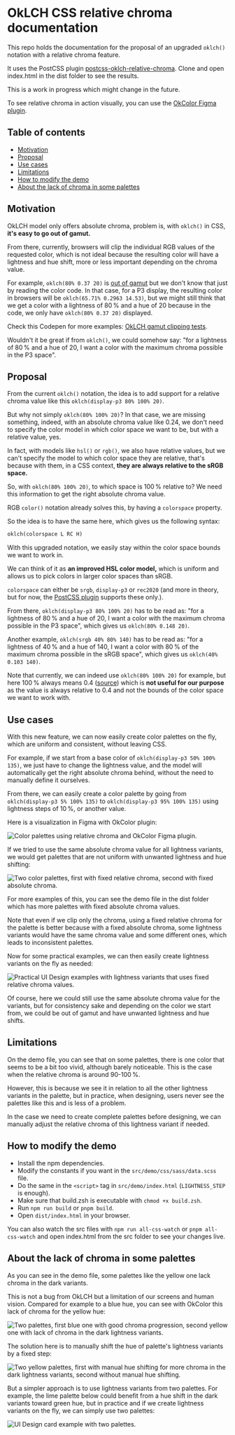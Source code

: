 # OkLCH CSS relative chroma documentation

This repo holds the documentation for the proposal of an upgraded `oklch()` notation with a relative chroma feature.

It uses the PostCSS plugin [postcss-oklch-relative-chroma](https://github.com/dokozero/postcss-oklch-relative-chroma). Clone and open index.html in the dist folder to see the results.

This is a work in progress which might change in the future.

To see relative chroma in action visually, you can use the [OkColor Figma plugin](https://www.figma.com/community/plugin/1173638098109123591/okcolor).

## Table of contents

- [Motivation](#motivation)
- [Proposal](#proposal)
- [Use cases](#use-cases)
- [Limitations](#limitations)
- [How to modify the demo](#how-to-modify-the-demo)
- [About the lack of chroma in some palettes](#about-the-lack-of-chroma-in-some-palettes)

## Motivation

OkLCH model only offers absolute chroma, problem is, with `oklch()` in CSS, **it's easy to go out of gamut.**

From there, currently, browsers will clip the individual RGB values of the requested color, which is not ideal because the resulting color will have a lightness and hue shift, more or less important depending on the chroma value.

For example, `oklch(80% 0.37 20)` is [out of gamut](https://oklch.com/#80,0.37,20,100) but we don't know that just by reading the color code. In that case, for a P3 display, the resulting color in browsers will be `oklch(65.71% 0.2963 14.53)`, but we might still think that we get a color with a lightness of 80 % and a hue of 20 because in the code, we only have `oklch(80% 0.37 20)` displayed.

Check this Codepen for more examples: [OkLCH gamut clipping tests](https://codepen.io/dokozero/full/pvoPpdg).

Wouldn't it be great if from `oklch()`, we could somehow say: "for a lightness of 80 % and a hue of 20, I want a color with the maximum chroma possible in the P3 space".

## Proposal

From the current `oklch()` notation, the idea is to add support for a relative chroma value like this `oklch(display-p3 80% 100% 20)`.

But why not simply `oklch(80% 100% 20)`? In that case, we are missing something, indeed, with an absolute chroma value like 0.24, we don't need to specify the color model in which color space we want to be, but with a relative value, yes.

In fact, with models like `hsl()` or `rgb()`, we also have relative values, but we can't specify the model to which color space they are relative, that's because with them, in a CSS context, **they are always relative to the sRGB space.**

So, with `oklch(80% 100% 20)`, to which space is 100 % relative to? We need this information to get the right absolute chroma value.

RGB `color()` notation already solves this, by having a `colorspace` property.

So the idea is to have the same here, which gives us the following syntax:

```markdown
oklch(colorspace L RC H)
```

With this upgraded notation, we easily stay within the color space bounds we want to work in.

We can think of it as **an improved HSL color model,** which is uniform and allows us to pick colors in larger color spaces than sRGB.

`colorspace` can either be `srgb`, `display-p3` or `rec2020` (and more in theory, but for now, the [PostCSS plugin](https://github.com/dokozero/postcss-oklch-relative-chroma) supports these only.).

From there, `oklch(display-p3 80% 100% 20)` has to be read as: "for a lightness of 80 % and a hue of 20, I want a color with the maximum chroma possible in the P3 space", which gives us `oklch(80% 0.148 20)`.

Another example, `oklch(srgb 40% 80% 140)` has to be read as: "for a lightness of 40 % and a hue of 140, I want a color with 80 % of the maximum chroma possible in the sRGB space", which gives us `oklch(40% 0.103 140)`.

Note that currently, we can indeed use `oklch(80% 100% 20)` for example, but here 100 % always means 0.4 ([source](https://developer.mozilla.org/en-US/docs/Web/CSS/color_value/oklch)) which is **not useful for our purpose** as the value is always relative to 0.4 and not the bounds of the color space we want to work with.

## Use cases

With this new feature, we can now easily create color palettes on the fly, which are uniform and consistent, without leaving CSS.

For example, if we start from a base color of `oklch(display-p3 50% 100% 135)`, we just have to change the lightness value, and the model will automatically get the right absolute chroma behind, without the need to manually define it ourselves.

From there, we can easily create a color palette by going from `oklch(display-p3 5% 100% 135)` to `oklch(display-p3 95% 100% 135)` using lightness steps of 10 %, or another value.

Here is a visualization in Figma with OkColor plugin:

![Color palettes using relative chroma and OkColor Figma plugin.](https://ik.imagekit.io/cgavlsdta/tr:cp-true/oklch-css-relative-chroma-documentation/oklch-palette-creation.webp?updatedAt=1742115531237)

If we tried to use the same absolute chroma value for all lightness variants, we would get palettes that are not uniform with unwanted lightness and hue shifting:

![Two color palettes, first with fixed relative chroma, second with fixed absolute chroma.](https://ik.imagekit.io/cgavlsdta/tr:cp-true/oklch-css-relative-chroma-documentation/fixed-absolute-chroma-palette.webp?updatedAt=1742115531207)

For more examples of this, you can see the demo file in the dist folder which has more palettes with fixed absolute chroma values.

Note that even if we clip only the chroma, using a fixed relative chroma for the palette is better because with a fixed absolute chroma, some lightness variants would have the same chroma value and some different ones, which leads to inconsistent palettes.

Now for some practical examples, we can then easily create lightness variants on the fly as needed:

![Practical UI Design examples with lightness variants that uses fixed relative chroma values.](https://ik.imagekit.io/cgavlsdta/tr:cp-true/oklch-css-relative-chroma-documentation/oklch-variant-usage.webp?updatedAt=1742115531189)

Of course, here we could still use the same absolute chroma value for the variants, but for consistency sake and depending on the color we start from, we could be out of gamut and have unwanted lightness and hue shifts.

## Limitations

On the demo file, you can see that on some palettes, there is one color that seems to be a bit too vivid, although barely noticeable. This is the case when the relative chroma is around 90-100 %.

However, this is because we see it in relation to all the other lightness variants in the palette, but in practice, when designing, users never see the palettes like this and is less of a problem.

In the case we need to create complete palettes before designing, we can manually adjust the relative chroma of this lightness variant if needed.

## How to modify the demo

- Install the npm dependencies.
- Modify the constants if you want in the `src/demo/css/sass/data.scss` file.
- Do the same in the `<script>` tag in `src/demo/index.html` (`LIGHTNESS_STEP` is enough).
- Make sure that build.zsh is executable with `chmod +x build.zsh`.
- Run `npm run build` or `pnpm build`.
- Open `dist/index.html` in your browser.

You can also watch the src files with `npm run all-css-watch` or `pnpm all-css-watch` and open index.html from the src folder to see your changes live.

## About the lack of chroma in some palettes

As you can see in the demo file, some palettes like the yellow one lack chroma in the dark variants.

This is not a bug from OkLCH but a limitation of our screens and human vision. Compared for example to a blue hue, you can see with OkColor this lack of chroma for the yellow hue:

![Two palettes, first blue one with good chroma progression, second yellow one with lack of chroma in the dark lightness variants.](https://ik.imagekit.io/cgavlsdta/tr:cp-true/oklch-css-relative-chroma-documentation/weak-chroma-variants.webp?updatedAt=1742115531202)

The solution here is to manually shift the hue of palette's lightness variants by a fixed step:

![Two yellow palettes, first with manual hue shifting for more chroma in the dark lightness variants, second without manual hue shifting.](https://ik.imagekit.io/cgavlsdta/tr:cp-true/oklch-css-relative-chroma-documentation/weak-chroma-palette-tints.webp?updatedAt=1742115531135)

But a simpler approach is to use lightness variants from two palettes. For example, the lime palette below could benefit from a hue shift in the dark variants toward green hue, but in practice and if we create lightness variants on the fly, we can simply use two palettes:

![UI Design card example with two palettes.](https://ik.imagekit.io/cgavlsdta/tr:cp-true/oklch-css-relative-chroma-documentation/two-palettes-harmony.webp?updatedAt=1742115531200)
